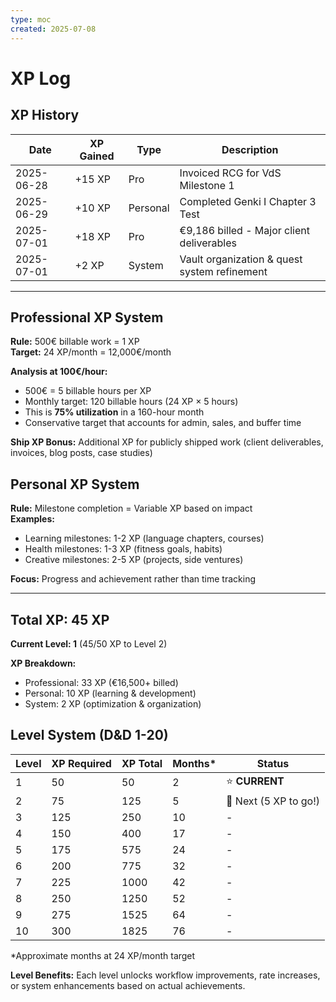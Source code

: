 ```yaml
---
type: moc
created: 2025-07-08
---
```


# XP Log

## XP History
| Date       | XP Gained | Type     | Description                       |
| ---------- | --------- | -------- | --------------------------------- |
| 2025-06-28 | +15 XP    | Pro      | Invoiced RCG for VdS Milestone 1 |
| 2025-06-29 | +10 XP    | Personal | Completed Genki I Chapter 3 Test |
| 2025-07-01 | +18 XP    | Pro      | €9,186 billed - Major client deliverables |
| 2025-07-01 | +2 XP     | System   | Vault organization & quest system refinement |

---

## Professional XP System
**Rule:** 500€ billable work = 1 XP  
**Target:** 24 XP/month = 12,000€/month

**Analysis at 100€/hour:**
- 500€ = 5 billable hours per XP
- Monthly target: 120 billable hours (24 XP × 5 hours)
- This is **75% utilization** in a 160-hour month
- Conservative target that accounts for admin, sales, and buffer time

**Ship XP Bonus:** Additional XP for publicly shipped work (client deliverables, invoices, blog posts, case studies)

## Personal XP System  
**Rule:** Milestone completion = Variable XP based on impact  
**Examples:**
- Learning milestones: 1-2 XP (language chapters, courses)
- Health milestones: 1-3 XP (fitness goals, habits)
- Creative milestones: 2-5 XP (projects, side ventures)

**Focus:** Progress and achievement rather than time tracking

---

## Total XP: 45 XP

**Current Level: 1** (45/50 XP to Level 2)

**XP Breakdown:**
- Professional: 33 XP (€16,500+ billed)
- Personal: 10 XP (learning & development)
- System: 2 XP (optimization & organization)

## Level System (D&D 1-20)

| Level | XP Required | XP Total | Months* | Status |
|-------|-------------|----------|---------|--------|
| 1     | 50          | 50       | 2       | ⭐ **CURRENT** |
| 2     | 75          | 125      | 5       | 🎯 Next (5 XP to go!) |
| 3     | 125         | 250      | 10      | - |
| 4     | 150         | 400      | 17      | - |
| 5     | 175         | 575      | 24      | - |
| 6     | 200         | 775      | 32      | - |
| 7     | 225         | 1000     | 42      | - |
| 8     | 250         | 1250     | 52      | - |
| 9     | 275         | 1525     | 64      | - |
| 10    | 300         | 1825     | 76      | - |

*Approximate months at 24 XP/month target

**Level Benefits:** Each level unlocks workflow improvements, rate increases, or system enhancements based on actual achievements.
